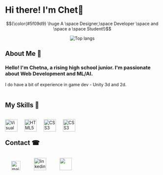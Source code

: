 # Hi there! I'm Chet👋

$${\color{#5f09d9} \huge A \space Designer,\space Developer \space and \space a \space Student!}$$

<div align="center">
<img alt="Top langs" src="https://github-readme-stats.vercel.app/api/top-langs/?username=chet-ag09&layout=compact&&langs_count=8&theme=radical"/>
</div>

## About Me 🤌
###  Hello! I'm Chetna, a rising high school junior. I'm passionate about Web Development and ML/AI.
I do have a bit of experience in game dev - Unity 3d and 2d.
<br>
<br>

## My Skills 💪
<br>
<img align="left" alt="Visual Studio Code" width="40px" src="https://cdn.jsdelivr.net/gh/devicons/devicon/icons/vscode/vscode-original.svg" style="padding-right:20px;" />
<img align="left" alt="HTML5" width="40px" src="https://cdn.jsdelivr.net/gh/devicons/devicon/icons/html5/html5-original.svg" style="padding-right:20px;" />
<img align="left" alt="CSS3" width="40px" src="https://cdn.jsdelivr.net/gh/devicons/devicon/icons/css3/css3-original.svg" style="padding-right:20px;" />
<img align="left" alt="CSS3" width="40px" src="https://cdn.jsdelivr.net/gh/devicons/devicon/icons/python/python-original.svg" style="padding-right:20px;" />
<br><br>


## Contact ☎

<a align="left" href="ag.chet.09@gmail.com" target="_blank"><img src="https://upload.wikimedia.org/wikipedia/commons/thumb/7/7e/Gmail_icon_%282020%29.svg/800px-Gmail_icon_%282020%29.svg.png" alt="mail" height="30" style="padding: 20px;"></a>
<a align="left" href="https://www.linkedin.com/in/chet-a-g-b2b81a2b7/" target="_blank"><img src="https://encrypted-tbn0.gstatic.com/images?q=tbn:ANd9GcS2Wb7G67EcR44qT3KQLlLzI1Fna_L2lPXfTI1sx8_z2w&s" alt="linkedin" height="40" style="padding: 20px;"></a>
<a align="left" href="https://chet-ag09.github.io/" target="_blank"><img src="https://i.pinimg.com/originals/1e/1c/34/1e1c34d68d181f2eaf34a83b950cdda8.png" alt="" height="40" style="padding: 20px;"></a>
